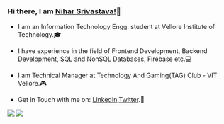 ### Hi there, I am [Nihar Srivastava!](https://nsrivastava999.github.io/)👋

<!--
**nsrivastava999/nsrivastava999** is a ✨ _special_ ✨ repository because its `README.md` (this file) appears on your GitHub profile.

Here are some ideas to get you started:

- 🔭 I’m currently working on ...
- 🌱 I’m currently learning ...
- 👯 I’m looking to collaborate on ...
- 🤔 I’m looking for help with ...
- 💬 Ask me about ...
- 📫 How to reach me: ...
- 😄 Pronouns: ...
- ⚡ Fun fact: ...
-->
* I am an Information Technology Engg. student at Vellore Institute of Technology.🎓

* I have experience in the field of Frontend Development, Backend Development, SQL and NonSQL Databases, Firebase etc.💻

* I am Technical Manager at Technology And Gaming(TAG) Club - VIT Vellore.🎮

* Get in Touch with me on:
  [LinkedIn](https://www.linkedin.com/in/nsrivastava999/),[Twitter](https://twitter.com/NiharSrivastava).🤝
  
<!--![GitHub Stats](https://github-readme-stats.vercel.app/api?username=nsrivastava999&show_icons=true&theme=radical)
![Language Stats](https://github-readme-stats.vercel.app/api/top-langs/?username=nsrivastava999&show_icons=true&theme=radical&hide=php,c)-->

<a href="#">
  <img align="left" src="https://github-readme-stats.vercel.app/api?username=nsrivastava999&show_icons=true&theme=radical" />
</a>
<a href="#">
  <img align="left" src="https://github-readme-stats.vercel.app/api/top-langs/?username=nsrivastava999&layout=compact&theme=radical" />
</a>
